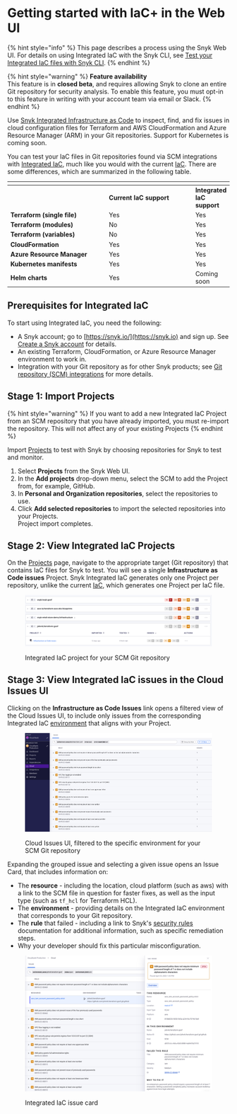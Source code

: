 # Getting started with IaC+ in the Web UI

{% hint style="info" %}
This page describes a process using the Snyk Web UI. For details on using Integrated IaC with the Snyk CLI, see [Test your Integrated IaC files with Snyk CLI](test-your-iac+-files-with-the-snyk-cli.md).
{% endhint %}

{% hint style="warning" %}
**Feature availability**\
This feature is in **closed beta**, and requires allowing Snyk to clone an entire Git repository for security analysis. To enable this feature, you must opt-in to this feature in writing with your account team via email or Slack.
{% endhint %}

Use [Snyk Integrated Infrastructure as Code](broken-reference) to inspect, find, and fix issues in cloud configuration files for Terraform and AWS CloudFormation and Azure Resource Manager (ARM) in your Git repositories. Support for Kubernetes is coming soon.

You can test your IaC files in Git repositories found via SCM integrations with [Integrated IaC](broken-reference), much like you would with the current [IaC](../snyk-infrastructure-as-code/). There are some differences, which are summarized in the following table.

<table data-header-hidden><thead><tr><th width="271"></th><th width="261.3333333333333"></th><th></th></tr></thead><tbody><tr><td></td><td><strong>Current IaC support</strong></td><td><strong>Integrated IaC support</strong></td></tr><tr><td><strong>Terraform (single file)</strong></td><td>Yes</td><td>Yes</td></tr><tr><td><strong>Terraform (modules)</strong></td><td>No</td><td>Yes</td></tr><tr><td><strong>Terraform (variables)</strong></td><td>No</td><td>Yes</td></tr><tr><td><strong>CloudFormation</strong></td><td>Yes</td><td>Yes</td></tr><tr><td><strong>Azure Resource Manager</strong></td><td>Yes</td><td>Yes</td></tr><tr><td><strong>Kubernetes manifests</strong></td><td>Yes</td><td>Yes</td></tr><tr><td><strong>Helm charts</strong></td><td>Yes</td><td>Coming soon</td></tr></tbody></table>

## Prerequisites for Integrated IaC

To start using Integrated IaC, you need the following:

* A Snyk account; go to [https://snyk.io/](https://snyk.io) and sign up. See [Create a Snyk account](../../getting-started/quickstart/create-a-snyk-account/) for details.
* An existing Terraform, CloudFormation, or Azure Resource Manager environment to work in.
* Integration with your Git repository as for other Snyk products; see [Git repository (SCM) integrations](../../integrations/git-repository-scm-integrations/) for more details.

## Stage 1: Import Projects

{% hint style="warning" %}
If you want to add a new Integrated IaC Project from an SCM repository that you have already imported, you must re-import the repository. This will not affect any of your existing Projects
{% endhint %}

Import [Projects](../../manage-issues/introduction-to-snyk-projects/) to test with Snyk by choosing repositories for Snyk to test and monitor.

1. Select **Projects** from the Snyk Web UI.
2. In the **Add projects** drop-down menu, select the SCM to add the Project from, for example, GitHub.
3. In **Personal and Organization repositories**, select the repositories to use.
4. Click **Add selected repositories** to import the selected repositories into your Projects.\
   Project import completes.

## Stage 2: View Integrated IaC Projects

On the [Projects](../../manage-issues/introduction-to-snyk-projects/) page, navigate to the appropriate target (Git repository) that contains IaC files for Snyk to test. You will see a single **Infrastructure as Code issues** Project. Snyk Integrated IaC generates only one Project per repository, unlike the current [IaC](../snyk-infrastructure-as-code/), which generates one Project per IaC file.

<figure><img src="../../.gitbook/assets/Screenshot 2023-05-07 at 3.57.30 PM.png" alt="Integrated IaC project for your SCM Git repository"><figcaption><p>Integrated IaC project for your SCM Git repository</p></figcaption></figure>

## Stage 3: View Integrated IaC issues in the Cloud Issues UI

Clicking on the **Infrastructure as Code Issues** link opens a filtered view of the Cloud Issues UI, to include only issues from the corresponding Integrated IaC [environment](key-concepts-in-iac+.md#environments) that aligns with your Project.

<figure><img src="../../.gitbook/assets/Screenshot 2023-05-07 at 4.04.13 PM.png" alt="Cloud Issues UI, filtered to the specific environment for your SCM Git repository"><figcaption><p>Cloud Issues UI, filtered to the specific environment for your SCM Git repository</p></figcaption></figure>

Expanding the grouped issue and selecting a given issue opens an Issue Card, that includes information on:

* The **resource** - including the location, cloud platform (such as aws) with a link to the SCM file in question for faster fixes, as well as the input type (such as `tf_hcl` for Terraform HCL).
* The **environment** - providing details on the Integrated IaC environment that corresponds to your Git repository.
* The **rule** that failed - including a link to Snyk's [security rules](https://security.snyk.io/rules/cloud/) documentation for additional information, such as specific remediation steps.
* Why your developer should fix this particular misconfiguration.

<figure><img src="../../.gitbook/assets/Screenshot 2023-05-07 at 4.09.40 PM.png" alt="Integrated IaC issue card"><figcaption><p>Integrated IaC issue card</p></figcaption></figure>
